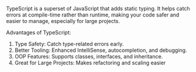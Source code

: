 TypeScript is a superset of JavaScript that adds static typing. It helps catch errors at compile-time rather than runtime, making your code safer and easier to manage, especially for large projects.

Advantages of TypeScript:

1. Type Safety: Catch type-related errors early.
2. Better Tooling: Enhanced IntelliSense, autocompletion, and debugging.
3. OOP Features: Supports classes, interfaces, and inheritance.
4. Great for Large Projects: Makes refactoring and scaling easier
